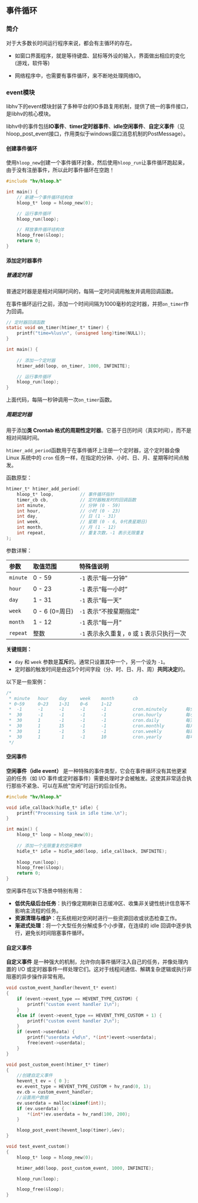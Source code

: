 ## 事件循环

### 简介

对于大多数长时间运行程序来说，都会有主循环的存在。

+ 如窗口界面程序，就是等待键盘、鼠标等外设的输入，界面做出相应的变化(游戏，软件等)

+ 网络程序中，也需要有事件循环，来不断地处理网络IO。

### event模块

libhv下的event模块封装了多种平台的IO多路复用机制，提供了统一的事件接口，是libhv的核心模块。

libhv中的事件包括**IO事件**、**timer定时器事件**、**idle空闲事件**、**自定义事件**（见hloop_post_event接口，作用类似于windows窗口消息机制的PostMessage）。

#### 创建事件循环

使用`hloop_new`创建一个事件循环对象，然后使用`hloop_run`让事件循环跑起来，由于没有注册事件，所以此时事件循环在空跑！

```c
#include "hv/hloop.h"

int main() {
    // 新建一个事件循环结构体
    hloop_t* loop = hloop_new(0);

    // 运行事件循环
    hloop_run(loop);

    // 释放事件循环结构体
    hloop_free(&loop);
    return 0;
}
```

#### 添加定时器事件

##### 普通定时器

普通定时器是是相对间隔时间的，每隔一定时间调用触发并调用回调函数。

在事件循环运行之前，添加一个时间间隔为1000毫秒的定时器，并把`on_timer`作为回调。

```c
// 定时器回调函数
static void on_timer(htimer_t* timer) {
    printf("time=%lus\n", (unsigned long)time(NULL));
}

int main() {
    
    // 添加一个定时器
    htimer_add(loop, on_timer, 1000, INFINITE);

    // 运行事件循环
    hloop_run(loop);
}
```

上面代码，每隔一秒钟调用一次`on_timer`函数。

##### 周期定时器

用于添加**类 Crontab 格式的周期性定时器**。它基于日历时间（真实时间），而不是相对间隔时间。

`htimer_add_period`函数用于在事件循环上注册一个定时器，这个定时器会像 Linux 系统中的 `cron` 任务一样，在指定的分钟、小时、日、月、星期等时间点触发。

函数原型：

```c
htimer_t* htimer_add_period(
    hloop_t* loop,          // 事件循环指针
    timer_cb cb,            // 定时器触发时的回调函数
    int minute,             // 分钟 (0 - 59)
    int hour,               // 小时 (0 - 23)
    int day,                // 日 (1 - 31)
    int week,               // 星期 (0 - 6, 0代表星期日)
    int month,              // 月 (1 - 12)
    int repeat,             // 重复次数，-1 表示无限重复
);
```

参数详解：

| 参数     | 取值范围       | 特殊值说明                                   |
| :------- | :------------- | :------------------------------------------- |
| `minute` | 0 - 59         | `-1` 表示“每一分钟”                          |
| `hour`   | 0 - 23         | `-1` 表示“每一小时”                          |
| `day`    | 1 - 31         | `-1` 表示“每一天”                            |
| `week`   | 0 - 6 (0=周日) | `-1` 表示“不按星期指定”                      |
| `month`  | 1 - 12         | `-1` 表示“每一月”                            |
| `repeat` | 整数           | `-1` 表示永久重复，`0` 或 `1` 表示只执行一次 |

**关键规则：**

- `day` 和 `week` 参数是**互斥**的。通常只设置其中一个，另一个设为 `-1`。
- 定时器的触发时间是由这5个时间字段（分、时、日、月、周）**共同决定**的。

以下是一些案例：

```css
/*
 * minute   hour    day     week    month       cb
 * 0~59     0~23    1~31    0~6     1~12
 *  -1      -1      -1      -1      -1          cron.minutely		每分钟执行一次
 *  30      -1      -1      -1      -1          cron.hourly			每小时30分执行一次	
 *  30      1       -1      -1      -1          cron.daily			每天凌晨1点30执行一次
 *  30      1       15      -1      -1          cron.monthly		每月15号凌晨1点30执行一次
 *  30      1       -1       5      -1          cron.weekly			每周5凌晨1点30执行一次
 *  30      1        1      -1      10          cron.yearly			每年10月1日凌晨1点30执行一次
 */
```

#### 空闲事件

**空闲事件（idle event）** 是一种特殊的事件类型，它会在事件循环没有其他更紧迫的任务（如 I/O 事件或定时器事件）需要处理时才会被触发。这使其非常适合执行那些不紧急、可以在系统"空闲"时运行的后台任务。

```c
#include "hv/hloop.h"

void idle_callback(hidle_t* idle) {
    printf("Processing task in idle time.\n");
}

int main() {
    hloop_t* loop = hloop_new(0);
    
    // 添加一个无限重复的空闲事件
    hidle_t* idle = hidle_add(loop, idle_callback, INFINITE);
    
    hloop_run(loop);
    hloop_free(&loop);
    return 0;
}
```

空闲事件在以下场景中特别有用：

- **低优先级后台任务**：执行像定期刷新日志缓冲区、收集非关键性统计信息等不影响主流程的任务。
- **资源清理与维护**：在系统相对空闲时进行一些资源回收或状态检查工作。
- **渐进式处理**：将一个大型任务分解成多个小步骤，在连续的 idle 回调中逐步执行，避免长时间阻塞事件循环。

#### 自定义事件

**自定义事件** 是一种强大的机制，允许你向事件循环注入自己的任务，并像处理内置的 I/O 或定时器事件一样处理它们。这对于线程间通信、解耦复杂逻辑或执行非阻塞的异步操作非常有用。

```c
void custom_event_handler(hevent_t* event)
{
	if (event->event_type == HEVENT_TYPE_CUSTOM) {
		printf("custom event handler 1\n");
	}
	else if (event->event_type == HEVENT_TYPE_CUSTOM + 1) {
		printf("custom event handler 2\n");
	}
    if (event->userdata) {
		printf("userdata =%d\n", *(int*)event->userdata);
		free(event->userdata);
	}
}

void post_custom_event(htimer_t* timer)
{
	//创建自定义事件
	hevent_t ev = { 0 };
	ev.event_type = HEVENT_TYPE_CUSTOM + hv_rand(0, 1);
	ev.cb = custom_event_handler;
    //设置用户数据
	ev.userdata = malloc(sizeof(int));
	if (ev.userdata) {
		*(int*)ev.userdata = hv_rand(100, 200);
	}

	hloop_post_event(hevent_loop(timer),&ev);
}

void test_event_custom()
{
	hloop_t* loop = hloop_new(0);

	htimer_add(loop, post_custom_event, 1000, INFINITE);

	hloop_run(loop);

	hloop_free(&loop);
}
```

